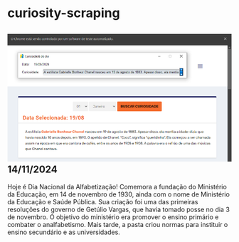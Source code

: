 # curiosity-scraping
![Budget](./execucao.png)
14/11/2024
-
Hoje é Dia Nacional da Alfabetização! Comemora a fundação do Ministério da Educação, em 14 de novembro de 1930, ainda com o nome de Ministério da Educação e Saúde Pública. Sua criação foi uma das primeiras resoluções do governo de Getúlio Vargas, que havia tomado posse no dia 3 de novembro. O objetivo do ministério era promover o ensino primário e combater o analfabetismo. Mais tarde, a pasta criou normas para instituir o ensino secundário e as universidades.
